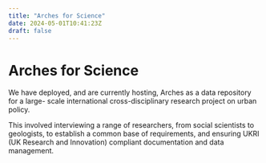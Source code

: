 ```yaml
---
title: "Arches for Science"
date: 2024-05-01T10:41:23Z
draft: false
---
```

# Arches for Science 

We have deployed, and are currently hosting, Arches as a data repository for a large-
scale international cross-disciplinary research project on urban policy. 

This involved interviewing a range of researchers, from social scientists to
geologists, to establish a common base of requirements, and ensuring UKRI (UK Research
and Innovation) compliant documentation and data management. 
